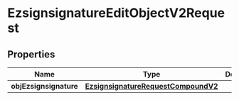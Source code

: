 
# EzsignsignatureEditObjectV2Request

## Properties
| Name | Type | Description | Notes |
| ------------ | ------------- | ------------- | ------------- |
| **objEzsignsignature** | [**EzsignsignatureRequestCompoundV2**](EzsignsignatureRequestCompoundV2.md) |  |  |



